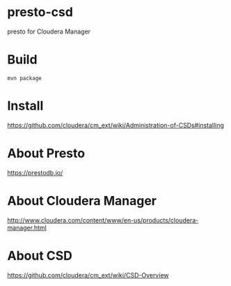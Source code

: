 # presto-csd
presto for Cloudera Manager

# Build

`mvn package`

# Install

https://github.com/cloudera/cm_ext/wiki/Administration-of-CSDs#installing

# About Presto

https://prestodb.io/

# About Cloudera Manager

http://www.cloudera.com/content/www/en-us/products/cloudera-manager.html

# About CSD

https://github.com/cloudera/cm_ext/wiki/CSD-Overview
